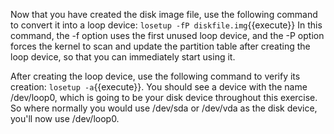 Now that you have created the disk image file, use the following command to convert it into a loop device: `losetup -fP diskfile.img`{{execute}} In this command, the -f option uses the first unused loop device, and the -P option forces the kernel to scan and update the partition table after creating the loop device, so that you can immediately start using it. 

After creating the loop device, use the following command to verify its creation: `losetup -a`{{execute}}. You should see a device with the name /dev/loop0, which is going to be your disk device throughout this exercise. So where normally you would use /dev/sda or /dev/vda as the disk device, you'll now use /dev/loop0. 

